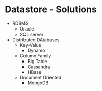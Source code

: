 # Datastore - Solutions

- RDBMS
  - Oracle
  - SQL server
- Distributed DAtabases
  - Key-Value
    - Dynamo
  - Column Family
    - Big Table
    - Cassandra
    - HBase
  - Document Oriented
    - MongoDB
